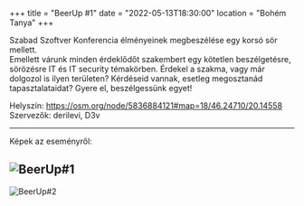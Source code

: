 +++
title = "BeerUp #1"
date = "2022-05-13T18:30:00"
location = "Bohém Tanya"
+++

Szabad Szoftver Konferencia élményeinek megbeszélése egy korsó sör mellett.  
Emellett várunk minden érdeklődőt szakembert egy kötetlen beszélgetésre, sörözésre IT és IT security témakörben.
Érdekel a szakma, vagy már dolgozol is ilyen területen? Kérdéseid vannak, esetleg megosztanád tapasztalataidat? 
Gyere el, beszélgessünk egyet!

Helyszín: https://osm.org/node/5836884121#map=18/46.24710/20.14558  
Szervezők: derilevi, D3v

---

Képek az eseményről:

![BeerUp#1](/img/beerup1-1.png)
-
![BeerUp#2](/img/beerup1-2.png)
